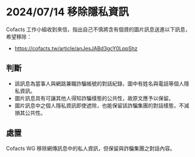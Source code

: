 # 2024/07/14 移除隱私資訊

Cofacts 工作小組收到來信，指出自己不慎將含有個資的圖片訊息送進以下訊息，希望移除：
- https://cofacts.tw/article/anJesJABd3gcY0LppShz

## 判斷

- 該訊息為當事人與網路兼職詐騙帳號的對話紀錄，圖中有姓名與電話等個人隱私資訊。
- 圖片訊息具有可讓其他人得知詐騙樣態的公共性，故原文應予以保留。
- 圖片訊息中之個人隱私資訊即使遮除，也能保留該詐騙集團的對話樣態，不減損其公共性。

## 處置
Cofacts WG 移除網傳訊息中的私人資訊，但保留與詐騙集團之對話內容。
